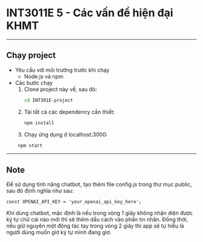 # INT3011E 5 - Các vấn đề hiện đại KHMT

---
## Chạy project
* Yêu cầu với môi trường trước khi chạy
  - Node.js và npm 
* Các bước chạy
  1. Clone project này về, sau đó:
     ```bash
     cd INT301E-project
     ```
  2. Tải tất cả các dependency cần thiết:
     ```bash
     npm install
     ```
  3. Chạy ứng dụng ở localhost:3000:
    ```bash
     npm start
     ```

---
## Note
Để sử dụng tính năng chatbot, tạo thêm file config.js trong thư mục public, sau đó định nghĩa như sau:
```
const OPENAI_API_KEY = 'your_openai_api_key_here';
```

Khi dùng chatbot, mặc định là nếu trong vòng 1 giây không nhận diện được ký tự chữ cái nào mới thì sẽ thêm dấu cách vào phần tin nhắn. Đồng thời, nếu giữ nguyên một động tác tay trong vòng 2 giây thi app sẽ tự hiểu là người dùng muốn giơ ký tự mình đang giơ.
